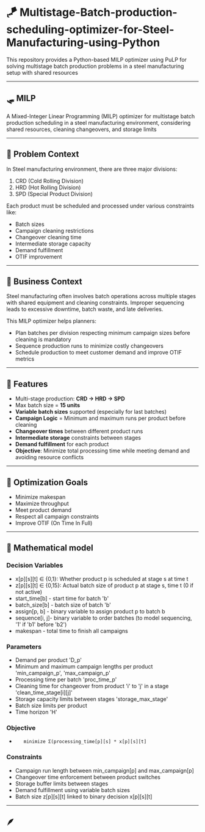 # 🪁 Multistage-Batch-production-scheduling-optimizer-for-Steel-Manufacturing-using-Python
This repository provides a Python-based MILP optimizer using PuLP for solving multistage batch production problems in a steel manufacturing setup with shared resources

---

## 🛷 MILP
A Mixed-Integer Linear Programming (MILP) optimizer for multistage batch production scheduling in a steel manufacturing environment, considering shared resources, cleaning changeovers, and storage limits

---

## 🎫 Problem Context
In Steel manufacturing environment, there are three major divisions:
1. CRD (Cold Rolling Division)
2. HRD (Hot Rolling Division)
3. SPD (Special Product Division)

Each product must be scheduled and processed under various constraints like:
- Batch sizes
- Campaign cleaning restrictions
- Changeover cleaning time
- Intermediate storage capacity
- Demand fulfillment
- OTIF improvement

---

## 🪸 Business Context
Steel manufacturing often involves batch operations across multiple stages with shared equipment and cleaning constraints. Improper sequencing leads to excessive downtime, batch waste, and late deliveries.

This MILP optimizer helps planners:
- Plan batches per division respecting minimum campaign sizes before cleaning is mandatory
- Sequence production runs to minimize costly changeovers
- Schedule production to meet customer demand and improve OTIF metrics

---

## 🐞 Features
- Multi-stage production: **CRD -> HRD -> SPD**
- Max batch size = **15 units**
- **Variable batch sizes** supported (especially for last batches)
- **Campaign Logic** = Minimum and maximum runs per product before cleaning
- **Changeover times** between different product runs
- **Intermediate storage** constraints between stages
- **Demand fulfillment** for each product
- **Objective**: Minimize total processing time while meeting demand and avoiding resource conflicts

---

## 🫏 Optimization Goals
- Minimize makespan
- Maximize throughput
- Meet product demand
- Respect all campaign constraints
- Improve OTIF (On Time In Full)

---

## 🐍 Mathematical model
### Decision Variables
- x[p][s][t] ∈ {0,1}: Whether product p is scheduled at stage s at time t
- z[p][s][t] ∈ {0,15}: Actual batch size of product p at stage s, time t (0 if not active)
- start_time[b] - start time for batch 'b'
- batch_size[b] - batch size of batch 'b'
- assign[p, b] - binary variable to assign product p to batch b
- sequence[i, j]- binary variable to order batches (to model sequencing, '1' if 'b1' before 'b2')
- makespan - total time to finish all campaigns

### Parameters
- Demand per product 'D_p'
- Minimum and maximum campaign lengths per product 'min_campaign_p', 'max_campaign_p'
- Processing time per batch 'proc_time_p'
- Cleaning time for changeover from product 'i' to 'j' in a stage 'clean_time_stage[i][j]'
- Storage capacity limits between stages 'storage_max_stage'
- Batch size limits per product
- Time horizon 'H'

### Objective
-        minimize Σ(processing_time[p][s] * x[p][s][t]

### Constraints
- Campaign run length between min_campaign[p] and max_campaign[p]
- Changeover time enforcement between product switches
- Storage buffer limits between stages
- Demand fulfillment using variable batch sizes
- Batch size z[p][s][t] linked to binary decision x[p][s][t]

---

## 🪶 
